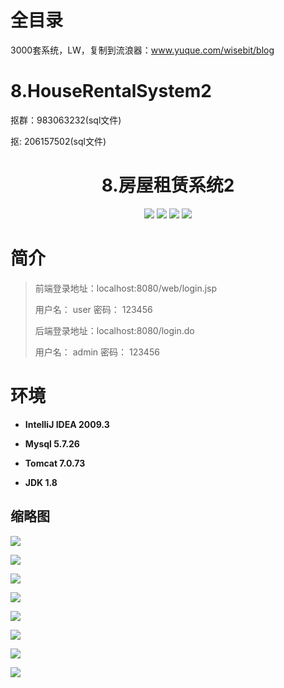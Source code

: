# 全目录

3000套系统，LW，复制到流浪器：www.yuque.com/wisebit/blog

# 8.HouseRentalSystem2


<p>抠群：983063232(sql文件)</p>
<p>抠: 206157502(sql文件)</p>

<p><h1 align="center">8.房屋租赁系统2</h1></p>

<p align="center">
	<img src="https://img.shields.io/badge/jdk-1.8-orange.svg"/>
    <img src="https://img.shields.io/badge/spring-5.x-lightgrey.svg"/>
    <img src="https://img.shields.io/badge/springmvc-3.x-blue.svg"/>
    <img src="https://img.shields.io/badge/mybatis-3.x-blue.svg"/>
</p>

# 简介
>
> 
>
> 前端登录地址：localhost:8080/web/login.jsp
>
> 用户名： user   密码： 123456
>
> 后端登录地址：localhost:8080/login.do
> 
> 用户名： admin   密码： 123456
>


# 环境

- <b>IntelliJ IDEA 2009.3</b>

- <b>Mysql 5.7.26</b>

- <b>Tomcat 7.0.73</b>

- <b>JDK 1.8</b>


## 缩略图

![](https://bitwise.oss-cn-heyuan.aliyuncs.com/2024/9/10/3f776057-637b-4bcc-95d5-3d19b85ad743.png)

![](https://bitwise.oss-cn-heyuan.aliyuncs.com/2024/9/10/8daa0bac-e4f4-41a4-9d76-04ea185b3a21.png)

![](https://bitwise.oss-cn-heyuan.aliyuncs.com/2024/9/10/2fba0968-fa04-46fa-94d1-eb1b3ac72e6f.png)

![](https://bitwise.oss-cn-heyuan.aliyuncs.com/2024/9/10/346652b3-777b-43dd-9427-0a32fc8f3f66.png)

![](https://bitwise.oss-cn-heyuan.aliyuncs.com/2024/9/10/dd7478ba-77ce-47cb-ae0c-c620daf57ecf.png)

![](https://bitwise.oss-cn-heyuan.aliyuncs.com/2024/9/10/31aa255f-cb63-4335-beba-d3f232e2c189.png)

![](https://bitwise.oss-cn-heyuan.aliyuncs.com/2024/9/10/36e155eb-6721-4488-ad2e-df79deb2de84.png)

![](https://bitwise.oss-cn-heyuan.aliyuncs.com/2024/9/10/319a90cf-930c-4ed4-9497-20e64a2e1efa.png)

